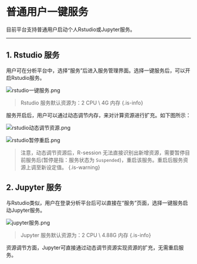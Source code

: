 # 普通用户一键服务
目前平台支持普通用户启动个人Rstudio或Jupyter服务。

--- 

## 1. Rstudio 服务

用户可在分析平台中，选择“服务”后进入服务管理界面。选择一键服务后，可以开启Rstudio服务。

![rstudio一键服务.png](/pic/server_usage/rstudio一键服务.png)

>Rstudio 服务默认资源为：2 CPU \ 4G 内存 
{.is-info}

服务开启后，用户可以通过动态调节内存，来对计算资源进行扩充。如下图所示：

![rstudio动态调节资源.png](/pic/server_usage/rstudio动态调节资源.png)

![rstudio暂停重启.png](/pic/server_usage/rstudio暂停重启.png)

> 注意，动态调节资源后，R-session 无法直接识别出新增资源，需要暂停目前服务后(暂停是指：服务状态为 `Suspended`)，重启该服务。重启后服务资源上调至新设定值。
{.is-warning}


## 2. Jupyter 服务

与Rstudio类似，用户在登录分析平台后可以直接在“服务”页面，选择一键服务启动Jupyter服务。

![jupyter服务.png](/pic/server_usage/jupyter服务.png)

>Jupyter 服务默认资源为：2 CPU \ 4.88G 内存 
{.is-info}

资源调节方面，Jupyter可直接通过动态调节资源实现资源的扩充，无需重启服务。